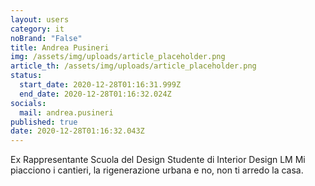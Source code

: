 ```yaml
---
layout: users
category: it
noBrand: "False"
title: Andrea Pusineri
img: /assets/img/uploads/article_placeholder.png
article_th: /assets/img/uploads/article_placeholder.png
status:
  start_date: 2020-12-28T01:16:31.999Z
  end_date: 2020-12-28T01:16:32.024Z
socials:
  mail: andrea.pusineri
published: true
date: 2020-12-28T01:16:32.043Z
---
```

Ex Rappresentante Scuola del Design
Studente di Interior Design LM
Mi piacciono i cantieri, la rigenerazione urbana e no, non ti arredo la casa.